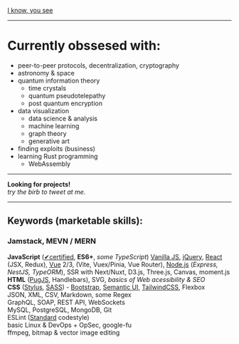 [I know, you see](https://www.youtube.com/watch?v=HPM05dQgdig)  
________
# Currently obssesed with:
- peer-to-peer protocols, decentralization, cryptography
- astronomy & space
- quantum information theory
	- time crystals
	- quantum pseudotelepathy
	- post quantum encryption
- data visualization
	- data science & analysis
	- machine learning
	- graph theory
	- generative art
- finding exploits (business)
- learning Rust programming
	- WebAssembly

___

**Looking for projects!**  
*try the birb to tweet at me.*

---
## Keywords (marketable skills):
### **Jamstack**, MEVN / MERN
**JavaScript** ([✔certified](https://www.codingame.com/certification/-puCnxypDGuhn70zj2KZuw), **ES6+**, *some TypeScript*) [Vanilla JS](http://vanilla-js.com), [jQuery](https://jquery.com), [React](https://reactjs.org) (JSX, Redux), [Vue](https://vuejs.org) 2/3, (Vite, Vuex/Pinia, Vue Router), [Node.js](https://nodejs.org/en/) (*Express, NestJS, TypeORM*), SSR with Next/Nuxt, D3.js, Three.js, Canvas, moment.js  
**HTML** ([PugJS](https://pugjs.org/), Handlebars), SVG, *basics of Web acessibility & SEO*  
**CSS** ([Stylus](https://stylus-lang.com), [SASS](https://sass-lang.com)) - [Bootstrap](https://getbootstrap.com), [Semantic UI](https://semantic-ui.com), [TailwindCSS](https://tailwindcss.com), Flexbox  
JSON, XML, CSV, Markdown, some Regex  
GraphQL, SOAP, REST API, WebSockets  
MySQL, PostgreSQL, MongoDB, Git  
ESLint ([Standard](https://standardjs.com/rules.html) codestyle)  
basic Linux & DevOps + OpSec, google-fu  
ffmpeg, bitmap & vector image editing
